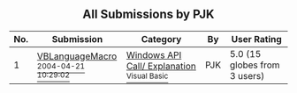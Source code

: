 ﻿<div align="center">

## All Submissions by PJK

</div>

No.  | Submission | Category | By   | User Rating
---- | ---------- | -------- | ---- | -----------
1 | [VBLanguageMacro<br /><sup>2004-04-21 10:29:02</sup>](https://github.com/Planet-Source-Code/pjk-vblanguagemacro__1-53307) | [Windows API Call/ Explanation<br /><sup>Visual Basic</sup>](../ByCategory/windows-api-call-explanation__1-39.md) | PJK | 5.0 (15 globes from 3 users)
